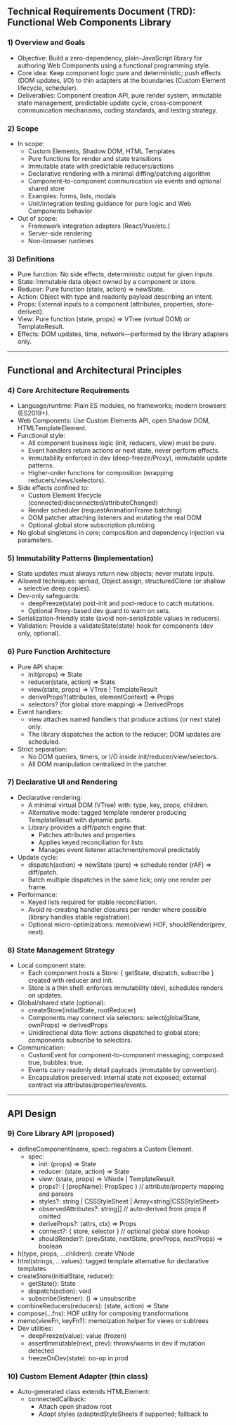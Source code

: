 ## Technical Requirements Document (TRD): Functional Web Components Library

### 1) Overview and Goals

- Objective: Build a zero-dependency, plain-JavaScript library for authoring Web
  Components using a functional programming style.
- Core idea: Keep component logic pure and deterministic; push effects (DOM
  updates, I/O) to thin adapters at the boundaries (Custom Element lifecycle,
  scheduler).
- Deliverables: Component creation API, pure render system, immutable state
  management, predictable update cycle, cross-component communication
  mechanisms, coding standards, and testing strategy.

### 2) Scope

- In scope:
  - Custom Elements, Shadow DOM, HTML Templates
  - Pure functions for render and state transitions
  - Immutable state with predictable reducers/actions
  - Declarative rendering with a minimal diffing/patching algorithm
  - Component-to-component communication via events and optional shared store
  - Examples: forms, lists, modals
  - Unit/integration testing guidance for pure logic and Web Components behavior
- Out of scope:
  - Framework integration adapters (React/Vue/etc.)
  - Server-side rendering
  - Non-browser runtimes

### 3) Definitions

- Pure function: No side effects, deterministic output for given inputs.
- State: Immutable data object owned by a component or store.
- Reducer: Pure function (state, action) => newState.
- Action: Object with type and readonly payload describing an intent.
- Props: External inputs to a component (attributes, properties, store-derived).
- View: Pure function (state, props) => VTree (virtual DOM) or TemplateResult.
- Effects: DOM updates, time, network—performed by the library adapters only.

---

## Functional and Architectural Principles

### 4) Core Architecture Requirements

- Language/runtime: Plain ES modules, no frameworks; modern browsers (ES2019+).
- Web Components: Use Custom Elements API, open Shadow DOM, HTMLTemplateElement.
- Functional style:
  - All component business logic (init, reducers, view) must be pure.
  - Event handlers return actions or next state, never perform effects.
  - Immutability enforced in dev (deep-freeze/Proxy), immutable update patterns.
  - Higher-order functions for composition (wrapping reducers/views/selectors).
- Side effects confined to:
  - Custom Element lifecycle (connected/disconnected/attributeChanged)
  - Render scheduler (requestAnimationFrame batching)
  - DOM patcher attaching listeners and mutating the real DOM
  - Optional global store subscription plumbing
- No global singletons in core; composition and dependency injection via
  parameters.

### 5) Immutability Patterns (Implementation)

- State updates must always return new objects; never mutate inputs.
- Allowed techniques: spread, Object.assign, structuredClone (or shallow +
  selective deep copies).
- Dev-only safeguards:
  - deepFreeze(state) post-init and post-reduce to catch mutations.
  - Optional Proxy-based dev guard to warn on sets.
- Serialization-friendly state (avoid non-serializable values in reducers).
- Validation: Provide a validateState(state) hook for components (dev only,
  optional).

### 6) Pure Function Architecture

- Pure API shape:
  - init(props) => State
  - reducer(state, action) => State
  - view(state, props) => VTree | TemplateResult
  - deriveProps?(attributes, elementContext) => Props
  - selectors? (for global store mapping) => DerivedProps
- Event handlers:
  - view attaches named handlers that produce actions (or next state) only.
  - The library dispatches the action to the reducer; DOM updates are scheduled.
- Strict separation:
  - No DOM queries, timers, or I/O inside init/reducer/view/selectors.
  - All DOM manipulation centralized in the patcher.

### 7) Declarative UI and Rendering

- Declarative rendering:
  - A minimal virtual DOM (VTree) with: type, key, props, children.
  - Alternative mode: tagged template renderer producing TemplateResult with
    dynamic parts.
  - Library provides a diff/patch engine that:
    - Patches attributes and properties
    - Applies keyed reconciliation for lists
    - Manages event listener attachment/removal predictably
- Update cycle:
  - dispatch(action) => newState (pure) => schedule render (rAF) => diff/patch.
  - Batch multiple dispatches in the same tick; only one render per frame.
- Performance:
  - Keyed lists required for stable reconciliation.
  - Avoid re-creating handler closures per render where possible (library
    handles stable registration).
  - Optional micro-optimizations: memo(view) HOF, shouldRender(prev, next).

### 8) State Management Strategy

- Local component state:
  - Each component hosts a Store: { getState, dispatch, subscribe } created with
    reducer and init.
  - Store is a thin shell: enforces immutability (dev), schedules renders on
    updates.
- Global/shared state (optional):
  - createStore(initialState, rootReducer)
  - Components may connect via selectors: select(globalState, ownProps) =>
    derivedProps
  - Unidirectional data flow: actions dispatched to global store; components
    subscribe to selectors.
- Communication:
  - CustomEvent for component-to-component messaging; composed: true, bubbles:
    true.
  - Events carry readonly detail payloads (immutable by convention).
  - Encapsulation preserved: internal state not exposed; external contract via
    attributes/properties/events.

---

## API Design

### 9) Core Library API (proposed)

- defineComponent(name, spec): registers a Custom Element.
  - spec:
    - init: (props) => State
    - reducer: (state, action) => State
    - view: (state, props) => VNode | TemplateResult
    - props?: { [propName]: PropSpec } // attribute/property mapping and parsers
    - styles?: string | CSSStyleSheet | Array<string|CSSStyleSheet>
    - observedAttributes?: string[] // auto-derived from props if omitted
    - deriveProps?: (attrs, ctx) => Props
    - connect?: { store, selector } // optional global store hookup
    - shouldRender?: (prevState, nextState, prevProps, nextProps) => boolean
- h(type, props, ...children): create VNode
- html(strings, ...values): tagged template alternative for declarative
  templates
- createStore(initialState, reducer):
  - getState(): State
  - dispatch(action): void
  - subscribe(listener): () => unsubscribe
- combineReducers(reducers): (state, action) => State
- compose(...fns): HOF utility for composing transformations
- memo(viewFn, keyFn?): memoization helper for views or subtrees
- Dev utilities:
  - deepFreeze(value): value (frozen)
  - assertImmutable(next, prev): throws/warns in dev if mutation detected
  - freezeOnDev(state): no-op in prod

### 10) Custom Element Adapter (thin class)

- Auto-generated class extends HTMLElement:
  - connectedCallback:
    - Attach open shadow root
    - Adopt styles (adoptedStyleSheets if supported; fallback to <style>)
    - Initialize store with init(props)
    - Initial render
    - Wire global store subscription (if spec.connect provided)
  - attributeChangedCallback:
    - Parse to props; if changed, schedule render with same state
  - disconnectedCallback:
    - Unsubscribe listeners; cleanup
  - Element API:
    - dispatch(action) for external triggers (imperative bridge)
    - get value()/set value()? For form-associated custom elements (optional
      future)

### 11) Props and Attributes

- PropSpec:
  - attribute: string (kebab-case) or false for property-only
  - parse: (string|unknown) => any // pure
  - reflect?: boolean // reflect prop back to attribute
  - default?: any // used by init if prop absent
- observedAttributes auto-derived from props.attribute truthy entries if not
  provided.
- Attribute changes produce new props objects (immutable), re-render if
  shouldRender passes.

### 12) Events

- Event handler bindings in VNode/Template:
  - onClick: (state, props, event) => Action | State
  - Library wraps handlers to:
    - Prevent default/stop propagation based on declarative flags (e.g.,
      onClick.prevent)
    - Dispatch resulting action OR setState(nextState) internally
- Component emits CustomEvent for outward communication:
  - emit(name, detail, options): composed:true, bubbles:true, cancelable as
    needed.
  - Library provides a safe emit wrapper; user logic never calls DOM APIs
    directly.

---

## Data Flow and Composition

### 13) Data Flow

- Single source of truth per store (local or global).
- Actions are the only way to change state.
- Component subscribes to its own store (local) and/or selector-derived props
  (global).
- Render is pure function of (state, props).

### 14) Composition Patterns

- Higher-order reducers:
  - withLogging(reducer), withUndo(reducer), withPersistence(reducer, read/write
    adapters) — all pure shells returning new reducers; persistence adapters
    live at edges.
- Higher-order views:
  - withEmptyState(view), withLoading(view), withError(view)
- Container-presentational split:
  - Container wires store/props; presentational view is a pure function.

---

## Declarative Rendering Engine

### 15) VDOM/Template Requirements

- Minimal VNode shape:
  - { type: string | ComponentRef, key?: string|number, props?: object,
    children?: VNode[] | string }
- Patching:
  - Diff by type and key
  - Update attributes/properties (dataset, boolean props, class, style)
  - Event listeners: add/remove with stable identities
  - Text nodes: update when changed
  - Lists: keyed reconciliation, move/insert/remove minimal ops
- Performance and correctness:
  - Batch DOM mutations within a micro-task/frame
  - Avoid re-attaching identical listeners
  - Avoid full re-render when shouldRender returns false

---

## State Management Details

### 16) Reducers and Actions

- Action shape: { type: string, payload?: unknown, meta?: unknown }
- Reducers must:
  - Not mutate state or payload
  - Return prev state when no changes (enable shouldRender optimization)
  - Use immutable update helpers (provided by library or inline)
- Library helpers:
  - updateAt(path, fn)
  - setAt(path, value)
  - mapListByKey(list, key, updater)

### 17) Global Store Integration

- connect(store, selector): returns { subscribe, getDerivedProps }
- Selector must be pure and may be memoized; receives (globalState, ownProps).
- Component re-renders when derivedProps changes by shallowEqual.

---

## Coding Standards and Best Practices

### 18) Functional Coding Standards

- Pure core: No DOM APIs, Date.now(), Math.random(), fetch in init/reducer/view.
- Immutability:
  - Freeze state in dev; avoid deep mutation.
  - Prefer structural sharing; avoid structuredClone in hot paths.
- Error handling:
  - Prefer Result-like values for pure business logic if needed: { ok:true,
    value } | { ok:false, error }
  - No exceptions from pure functions; boundary adapters translate to
    console/error events as needed.
- Naming:
  - Reducers: verbNoun e.g., setQuery, addItem
  - Actions: DOMAIN/EVENT e.g., LIST/ADD_ITEM
- Accessibility (a11y):
  - Views must set roles/aria-* attributes where appropriate.
  - Focus management via declarative props; actual focus calls executed by
    adapter (effect) if required.

---

## Examples (Abbreviated, Pure Logic Emphasis)

### 19) List Component (items with add/remove)

- init: () => ({ items: [] })
- actions: LIST/ADD, LIST/REMOVE
- reducer:
  - ADD: return { ...state, items: [...state.items, payload.item] }
  - REMOVE: return { ...state, items: state.items.filter(i => i.id !==
    payload.id) }
- view(state):
  - ul with li keyed by id, remove buttons
  - onClick removeButton => returns { type: 'LIST/REMOVE', payload: { id } }

### 20) Form Component (controlled inputs)

- init: () => ({ values: { email: '' }, errors: {} })
- actions: FORM/CHANGE, FORM/SUBMIT
- reducer:
  - CHANGE: setAt(['values', name], value)
  - SUBMIT: validate(values) => either set errors or emit submit event (effect
    by adapter) and reset state
- view:
  - input value from state.values.email
  - onInput => { type: 'FORM/CHANGE', payload: { name: 'email', value:
    event.target.value } }

### 21) Modal Component (open/close, slots)

- props: { open: boolean }
- actions: MODAL/CLOSE
- reducer: toggle open
- view: dialog markup; onBackdropClick => CLOSE
- emit 'modal:closed' CustomEvent when transitioning open:false (adapter emits
  after state change)

---

## Testing Strategy

### 22) Unit Testing (Pure)

- Reducers:
  - Given state + action => expected newState (object equality)
  - No mutation: assert prevState unchanged (deepFreeze in tests)
- Views:
  - Given (state, props) => stable VNode/TemplateResult
  - Snapshot tests of VNode structure; targeted tests for specific dynamic
    attributes

### 23) Integration/DOM Testing

- Custom Element:
  - Mount element, set attributes/props, dispatch actions via UI events
  - Assert DOM updates occurred as per diff rules
  - Verify CustomEvents emitted with correct detail and composed:true
- Performance:
  - Batch multiple dispatches => single render per animation frame
- Tooling:
  - Test runner: browser-based (Web Test Runner/Karma) or jsdom where sufficient
  - Coverage thresholds: 90% reducers, 80% views, 70% adapters

---

## Non-Functional Requirements

### 24) Performance

- Target render throughput: 60fps on typical list sizes (e.g., 100 items)
- Diff complexity: approximately O(n) with keyed lists; avoid quadratic behavior
- Bundle size: < 10KB min+gzip core (no polyfills)
- No runtime dependencies

### 25) Compatibility

- Browsers: Last 2 versions of evergreen browsers; Safari 15+
  (adoptedStyleSheets fallback to <style>)
- Shadow DOM: native; no ShadyDOM requirement
- ES Modules: distributed as ESM; no transpilation required for core

### 26) Accessibility and Security

- Provide utilities for aria attributes; document best practices
- All event details sanitized; no innerHTML from untrusted data without explicit
  opt-in

---

## Acceptance Criteria

### 27) Must-Haves

- defineComponent API generating a working Custom Element skeleton
- Pure init/reducer/view path with immutable state updates
- Working diff/patch engine with keyed list support and event binding
- Local store per component and optional global store; unidirectional data flow
- CustomEvent-based communication across shadow boundaries (composed:true)
- Dev-only immutability guards (freeze or Proxy) and helpful warnings
- Examples: list, form, modal—demonstrating reducers, props, events, and
  re-render
- Test suite covering reducers, views, and element behavior with high coverage

### 28) Nice-to-Haves

- Tagged template renderer (html) alongside VNode h()
- Memoization utilities for subtrees
- Form-associated custom elements (ElementInternals) for advanced form
  integration

---

## Milestones and Deliverables

### 29) Phased Plan

- M1: Core types and utilities (h/html, VNode, diff/patch, scheduler)
- M2: Store (local/global), reducers/actions, immutability enforcement (dev)
- M3: defineComponent adapter (lifecycle, props/attributes, styles adoption)
- M4: Events and communication (handler wrappers, CustomEvent emit)
- M5: Examples (list, form, modal) and docs
- M6: Test suite and CI setup, performance smoke tests

---

## Open Questions

- Should we ship both VNode and tagged template renderers, or pick one for v1?
- Dev-time immutability: deepFreeze vs Proxy trade-offs?
- Provide a minimal Result helper for pure business logic, or keep outside core?

---

If you’d like, I can save this as docs/trd-functional-web-components.md in your
repo. Would you prefer that path or a different location?
